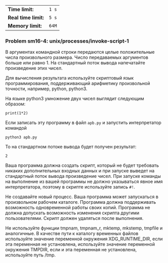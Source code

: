 |                      |       |
|----------------------|-------|
| **Time limit:**      | `1 s` |
| **Real time limit:** | `5 s` |
| **Memory limit:**    | `64M` |


### Problem sm16-4: unix/processes/invoke-script-1

В аргументах командной строки передаются целые положительные числа произвольного размера. Число
передаваемых аргументов больше или равно 1. На стандартный поток вывода напечатайте произведение
этих чисел.

Для вычисления результата используйте скриптовый язык программирования, поддерживающий арифметику
произвольной точности, например, python, python3.

На языке python3 умножение двух чисел выглядит следующим образом:

    
    
    print(1*2)
    

Если записать эту программу в файл `apb.py` и запустить интерпретатор командой

    
    
    python3 apb.py

То на стандартном потоке вывода будет получен результат:

    
    
    2

Ваша программа должна создать скрипт, который не будет требовать никаких дополнительных входных
данных и при запуске выведет на стандартный поток вывода произведение чисел. При запуске команды на
выполнение из вашей программы не должно указываться явное имя интерпретатора, поэтому в скрипте
используйте запись `#!`.

Не создавайте новый процесс. Ваша программа может запускаться в произвольном рабочем каталоге.
Программа должна поддерживать возможность одновременной работы своих копий. Программа не должна
допускать возможность изменения скрипта другими пользователями. Скрипт должен удаляться после
выполнения.

Не используйте функции tmpnam, tmpnam_r, mktemp, mkstemp, tmpfile и аналогичные. В качестве пути к
каталогу временных файлов используйте значение переменной окружения XDG_RUNTIME_DIR, если эта
переменная не установлена, используйте значение переменной окружения TMPDIR, если и эта переменная
не установлена, используйте путь /tmp.

